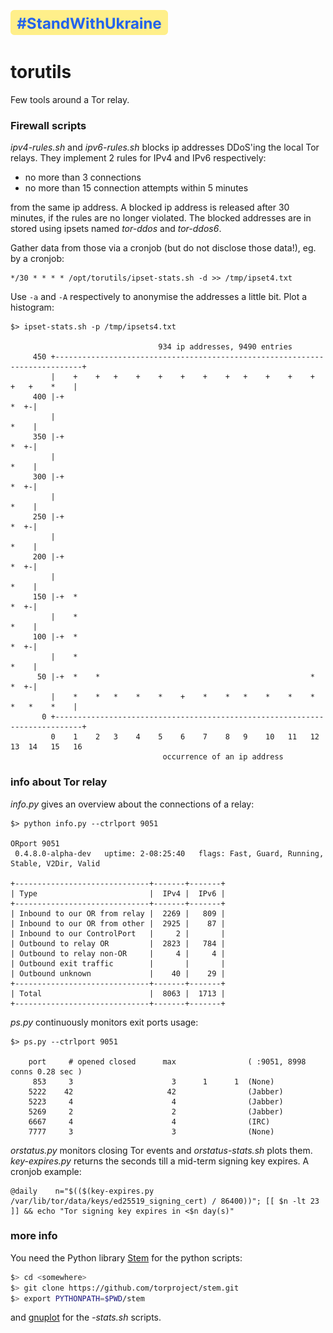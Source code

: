 [![StandWithUkraine](https://raw.githubusercontent.com/vshymanskyy/StandWithUkraine/main/badges/StandWithUkraine.svg)](https://github.com/vshymanskyy/StandWithUkraine/blob/main/docs/README.md)

# torutils
Few tools around a Tor relay.

### Firewall scripts
*ipv4-rules.sh* and *ipv6-rules.sh* blocks ip addresses DDoS'ing the local Tor relays.
They implement 2 rules for IPv4 and IPv6 respectively:

- no more than 3 connections
- no more than 15 connection attempts within 5 minutes

from the same ip address.
A blocked ip address is released after 30 minutes, if the rules are no longer violated. 
The blocked addresses are in stored using ipsets named *tor-ddos* and *tor-ddos6*.

Gather data from those via a cronjob (but do not disclose those data!), eg. by a cronjob:

```crontab
*/30 * * * * /opt/torutils/ipset-stats.sh -d >> /tmp/ipset4.txt
```
Use `-a` and `-A` respectively to anonymise the addresses a little bit.
Plot a histogram:

```console
$> ipset-stats.sh -p /tmp/ipsets4.txt

                                 934 ip addresses, 9490 entries                           
     450 +----------------------------------------------------------------------------+   
         |    +    +   +    +    +    +    +    +   +    +    +    +    +   +    *    |   
     400 |-+                                                                     *  +-|   
         |                                                                       *    |   
     350 |-+                                                                     *  +-|   
         |                                                                       *    |   
     300 |-+                                                                     *  +-|   
         |                                                                       *    |   
     250 |-+                                                                     *  +-|   
         |                                                                       *    |   
     200 |-+                                                                     *  +-|   
         |                                                                       *    |   
     150 |-+  *                                                                  *  +-|   
         |    *                                                                  *    |   
     100 |-+  *                                                                  *  +-|   
         |    *                                                                  *    |   
      50 |-+  *    *                                               *             *  +-|   
         |    *    *   *    *    *    +    *    *   *    *    *    *    *   *    *    |   
       0 +----------------------------------------------------------------------------+   
         0    1    2   3    4    5    6    7    8   9    10   11   12   13  14   15   16  
                                  occurrence of an ip address                             
```
### info about Tor relay

*info.py* gives an overview about the connections of a relay:

```console
$> python info.py --ctrlport 9051

ORport 9051
 0.4.8.0-alpha-dev   uptime: 2-08:25:40   flags: Fast, Guard, Running, Stable, V2Dir, Valid

+------------------------------+-------+-------+
| Type                         |  IPv4 |  IPv6 |
+------------------------------+-------+-------+
| Inbound to our OR from relay |  2269 |   809 |
| Inbound to our OR from other |  2925 |    87 |
| Inbound to our ControlPort   |     2 |       |
| Outbound to relay OR         |  2823 |   784 |
| Outbound to relay non-OR     |     4 |     4 |
| Outbound exit traffic        |       |       |
| Outbound unknown             |    40 |    29 |
+------------------------------+-------+-------+
| Total                        |  8063 |  1713 |
+------------------------------+-------+-------+

```
*ps.py* continuously monitors exit ports usage:

```console
$> ps.py --ctrlport 9051

    port     # opened closed      max                ( :9051, 8998 conns 0.28 sec )
     853     3                      3      1      1  (None)
    5222    42                     42                (Jabber)
    5223     4                      4                (Jabber)
    5269     2                      2                (Jabber)
    6667     4                      4                (IRC)
    7777     3                      3                (None)
```

*orstatus.py* monitors closing Tor events and *orstatus-stats.sh* plots them. *key-expires.py* returns the seconds till a mid-term signing key expires. A cronjob example:

```crontab
@daily    n="$(($(key-expires.py /var/lib/tor/data/keys/ed25519_signing_cert) / 86400))"; [[ $n -lt 23 ]] && echo "Tor signing key expires in <$n day(s)"
```
### more info
You need the Python library [Stem](https://stem.torproject.org/index.html) for the python scripts:

```bash
$> cd <somewhere>
$> git clone https://github.com/torproject/stem.git
$> export PYTHONPATH=$PWD/stem
```
and [gnuplot](http://www.gnuplot.info/) for the *-stats.sh* scripts.

